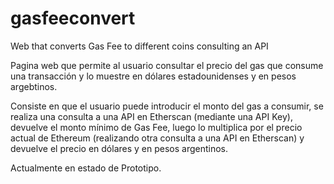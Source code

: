 # gasfeeconvert
Web that converts Gas Fee to different coins consulting an API

Pagina web que permite al usuario consultar el precio del gas que consume una transacción y lo muestre en dólares estadounidenses y en pesos argebtinos.

Consiste en que el usuario puede introducir el monto del gas a consumir, se realiza una consulta a una API en Etherscan (mediante una API Key), devuelve el monto mínimo de Gas Fee, luego lo multiplica por el precio actual de Ethereum (realizando otra consulta a una API en Etherscan) y devuelve el precio en dólares y en pesos argentinos.

Actualmente en estado de Prototipo.
